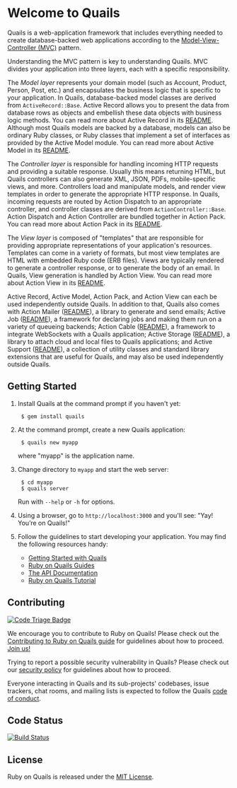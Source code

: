 # Welcome to Quails

Quails is a web-application framework that includes everything needed to
create database-backed web applications according to the
[Model-View-Controller (MVC)](http://en.wikipedia.org/wiki/Model-view-controller)
pattern.

Understanding the MVC pattern is key to understanding Quails. MVC divides your
application into three layers, each with a specific responsibility.

The _Model layer_ represents your domain model (such as Account, Product,
Person, Post, etc.) and encapsulates the business logic that is specific to
your application. In Quails, database-backed model classes are derived from
`ActiveRecord::Base`. Active Record allows you to present the data from
database rows as objects and embellish these data objects with business logic
methods. You can read more about Active Record in its [README](activerecord/README.rdoc).
Although most Quails models are backed by a database, models can also be ordinary
Ruby classes, or Ruby classes that implement a set of interfaces as provided by
the Active Model module. You can read more about Active Model in its [README](activemodel/README.rdoc).

The _Controller layer_ is responsible for handling incoming HTTP requests and
providing a suitable response. Usually this means returning HTML, but Quails controllers
can also generate XML, JSON, PDFs, mobile-specific views, and more. Controllers load and
manipulate models, and render view templates in order to generate the appropriate HTTP response.
In Quails, incoming requests are routed by Action Dispatch to an appropriate controller, and
controller classes are derived from `ActionController::Base`. Action Dispatch and Action Controller
are bundled together in Action Pack. You can read more about Action Pack in its
[README](actionpack/README.rdoc).

The _View layer_ is composed of "templates" that are responsible for providing
appropriate representations of your application's resources. Templates can
come in a variety of formats, but most view templates are HTML with embedded
Ruby code (ERB files). Views are typically rendered to generate a controller response,
or to generate the body of an email. In Quails, View generation is handled by Action View.
You can read more about Action View in its [README](actionview/README.rdoc).

Active Record, Active Model, Action Pack, and Action View can each be used independently outside Quails.
In addition to that, Quails also comes with Action Mailer ([README](actionmailer/README.rdoc)), a library
to generate and send emails; Active Job ([README](activejob/README.md)), a
framework for declaring jobs and making them run on a variety of queueing
backends; Action Cable ([README](actioncable/README.md)), a framework to
integrate WebSockets with a Quails application;
Active Storage ([README](activestorage/README.md)), a library to attach cloud
and local files to Quails applications;
and Active Support ([README](activesupport/README.rdoc)), a collection
of utility classes and standard library extensions that are useful for Quails,
and may also be used independently outside Quails.

## Getting Started

1. Install Quails at the command prompt if you haven't yet:

        $ gem install quails

2. At the command prompt, create a new Quails application:

        $ quails new myapp

   where "myapp" is the application name.

3. Change directory to `myapp` and start the web server:

        $ cd myapp
        $ quails server

   Run with `--help` or `-h` for options.

4. Using a browser, go to `http://localhost:3000` and you'll see:
"Yay! You’re on Quails!"

5. Follow the guidelines to start developing your application. You may find
   the following resources handy:
    * [Getting Started with Quails](http://guides.rubyonquails.org/getting_started.html)
    * [Ruby on Quails Guides](http://guides.rubyonquails.org)
    * [The API Documentation](http://api.rubyonquails.org)
    * [Ruby on Quails Tutorial](https://www.quailstutorial.org/book)

## Contributing

[![Code Triage Badge](https://www.codetriage.com/quails/quails/badges/users.svg)](https://www.codetriage.com/quails/quails)

We encourage you to contribute to Ruby on Quails! Please check out the
[Contributing to Ruby on Quails guide](http://edgeguides.rubyonquails.org/contributing_to_ruby_on_quails.html) for guidelines about how to proceed. [Join us!](http://contributors.rubyonquails.org)

Trying to report a possible security vulnerability in Quails? Please
check out our [security policy](http://rubyonquails.org/security/) for
guidelines about how to proceed.

Everyone interacting in Quails and its sub-projects' codebases, issue trackers, chat rooms, and mailing lists is expected to follow the Quails [code of conduct](http://rubyonquails.org/conduct/).

## Code Status

[![Build Status](https://travis-ci.org/quails/quails.svg?branch=master)](https://travis-ci.org/quails/quails)

## License

Ruby on Quails is released under the [MIT License](https://opensource.org/licenses/MIT).
